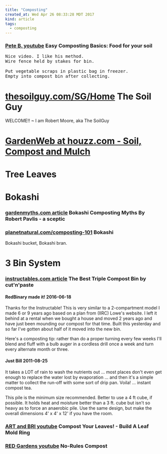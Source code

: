 ```yaml
---
title: "Composting"
created_at: Wed Apr 26 08:33:28 MDT 2017
kind: article
tags:
  - composting
---
```


<h3>
  <a href="https://www.youtube.com/watch?v=obsGVk4NKpk" target="_blank">Pete B. youtube</a>
  Easy Composting Basics: Food for your soil
</h3>

<pre>
Nice video. I like his method.
Wire fence held by stakes for bin.

Put vegetable scraps in plastic bag in freezer.
Empty into compost bin after collecting.
</pre>

<h1>
  <a href="http://www.thesoilguy.com/SG/Home" target="_blank">thesoilguy.com/SG/Home</a>
  The Soil Guy
</h1>

WELCOME!! ~ I am Robert Moore, aka The SoilGuy

<h1>
  <a href="http://forums2.gardenweb.com/forums/soil/?18145" target="_blank">GardenWeb at houzz.com - Soil, Compost and Mulch</a>
</h1>

<h1>Tree Leaves</h1>

<h1>Bokashi</h1>

<h3>
  <a href="http://www.gardenmyths.com/bokashi-composting-myths/" target="_blank">gardenmyths.com article</a>
  Bokashi Composting Myths By Robert Pavlis - a sceptic
</h3>

<h3>
  <a href="https://www.planetnatural.com/composting-101/indoor-composting/bokashi-composting/" target="_blank">planetnatural.com/composting-101</a>
  Bokashi
</h3>

Bokashi bucket, Bokashi bran.

<h1>3 Bin System</h1>

<h3>
  <a href="http://www.instructables.com/id/The-Best-Triple-Compost-Bin/" target="_blank">instructables.com article</a>
  The Best Triple Compost Bin by cut'n'paste
</h3>

<h4>RedBinary made it!  2016-06-18</h4>

Thanks for the Instructable! This is very similar to a 2-compartment model
I made 6 or 9 years ago based on a plan from (IIRC) Lowe's website. I
left it behind at a rental when we bought a house and moved 2 years
ago and have just been mounding our compost for that time. Built this
yesterday and so far I've gotten about half of it moved into the new bin.

Here's a composting tip: rather than do a proper turning every few weeks
I'll blend and fluff with a bulb auger in a cordless drill once a week
and turn every alternate month or three.

<h4>Just Bill 2011-08-25</h4>

It takes a LOT of rain to wash the nutrients out ... most places don't
even get enough to replace the water lost by evaporation ... and then
it's a simple matter to collect the run-off with some sort of drip
pan. Voila! ... instant compost tea.

This pile is the minimum size recommended. Better to use a 4 ft cube,
if possible. It holds heat and moisture better than a 3 ft. cube but
isn't so heavy as to force an anaerobic pile. Use the same design,
but make the overall dimensions 4' x 4' x 12' if you have the room.

<h3>
  <a href="https://www.youtube.com/watch?v=gDOqZctlR3Q&list=PLshngXyVl0EY41aPGcnm4BIAx6OS9tcZX&index=34" target="_blank">ART and BRI youtube</a>
  Compost Your Leaves! - Build A Leaf Mold Ring
</h3>

<h3>
  <a href="https://www.youtube.com/watch?v=fSIIEn1abc8" target="_blank">RED Gardens youtube</a>
  No-Rules Compost
</h3>

<!--
html boilerplate
<a href="" target="_blank"></a>
<a name=""></a>
<img src="" width="400px">
<ul>
  <li></li>
</ul>
<pre>
</pre>
<p style="margin-bottom: 2em;"></p>
<hr style="border: 0; height: 3px; background: #333; background-image: linear-gradient(to right, #ccc, #333, #ccc);">
<pre><code>
</code></pre>
<math xmlns='http://www.w3.org/1998/Math/MathML' display='block'>
</math>
-->
